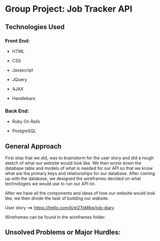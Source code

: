 # Group Project: Job Tracker API

## Technologies Used

### Front End:
* HTML

* CSS

* Javascript

* JQuery

* AJAX

* Handlebars

### Back End:
* Ruby On Rails

* PostgreSQL

## General Approach

First step that we did, was to brainstorm for the user story and did a rough sketch of what our website would look like. We then wrote down the database table and models of what is needed for our API so that we know what are the primary keys and relationships for our database. After coming up with the database, we designed the wireframes decided on what technologies we would use to run our API on.


After we have all the components and ideas of how our website would look like, we then divide the task of building our website.

User story ==> https://trello.com/b/el27sM6w/job-diary

Wireframes can be found in the wireframes folder.

## Unsolved Problems or Major Hurdles:
